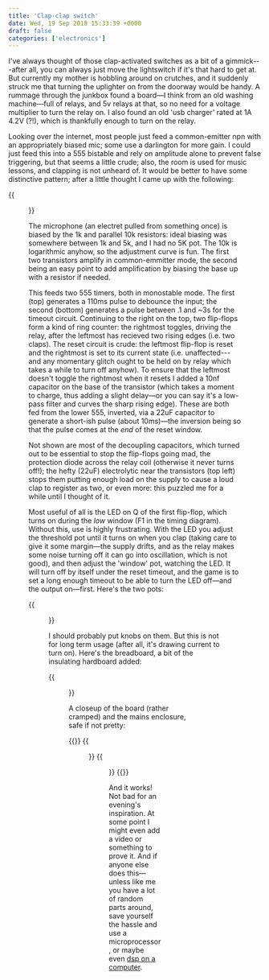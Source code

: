 ```yaml
---
title: 'Clap-clap switch'
date: Wed, 19 Sep 2018 15:33:39 +0000
draft: false
categories: ['electronics']
---
```


I've always thought of those clap-activated switches as a bit of a
gimmick---after all, you can always just move the lightswitch if it's
that hard to get at.  But currently my mother is hobbling around on
crutches, and it suddenly struck me that turning the uplighter on from
the doorway would be handy.  A rummage through the junkbox found a
board—I think from an old washing machine—full of relays, and 5v
relays at that, so no need for a voltage multiplier to turn the relay
on.  I also found an old 'usb charger' rated at 1A 4.2V (?!), which is
thankfully enough to turn on the relay.

Looking over the internet, most people just feed a common-emitter npn
with an appropriately biased mic; some use a darlington for more gain.
I could just feed this into a 555 bistable and rely on amplitude alone
to prevent false triggering, but that seems a little crude; also, the
room is used for music lessons, and clapping is not unheard of.  It
would be better to have some distinctive pattern; after a little
thought I came up with the following:

{{<figure src="/img/schem.jpg" caption="">}} 

The microphone (an electret pulled from something once) is biased by
the 1k and parallel 10k resistors: ideal biasing was somewhere between
1k and 5k, and I had no 5K pot.  The 10k is logarithmic anyhow, so the
adjustment curve is fun.  The first two transistors amplify in
common-emmitter mode, the second being an easy point to add
amplification by biasing the base up with a resistor if needed.

This feeds two 555 timers, both in monostable mode.  The first (top)
generates a 110ms pulse to debounce the input; the second (bottom)
generates a pulse between .1 and ~3s for the timeout circuit.
Continuing to the right on the top, two flip-flops form a kind of ring
counter: the rightmost toggles, driving the relay, after the leftmost
has recieved two rising edges (i.e. two claps).  The reset circuit is
crude: the leftmost flip-flop is reset and the rightmost is set to its
current state (i.e. unaffected---and any momentary glitch ought to be
held on by relay which takes a while to turn off anyhow).  To ensure
that the leftmost doesn't toggle the rightmost when it resets I added
a 10nf capacitor on the base of the transistor (which takes a moment
to charge, thus adding a slight delay—or you can say it's a low-pass
filter and curves the sharp rising edge).  These are both fed from the
lower 555, inverted, via a 22uF capacitor to generate a short-ish
pulse (about 10ms)—the inversion being so that the pulse comes at the
_end_ of the reset window.

Not shown are most of the decoupling capacitors, which turned out to
be essential to stop the flip-flops going mad, the protection diode
across the relay coil (otherwise it never turns off!); the hefty
(22uF) electrolytic near the transistors (top left) stops them putting
enough load on the supply to cause a loud clap to register as two, or
even more: this puzzled me for a while until I thought of it.

Most useful of all is the LED on Q of the first flip-flop, which turns
on during the _low_ window (F1 in the timing diagram).  Without this,
use is highly frustrating.  With the LED you adjust the threshold pot
until it turns on when you clap (taking care to give it some
margin—the supply drifts, and as the relay makes some noise turning
off it can go into oscillation, which is not good), and then adjust
the 'window' pot, watching the LED.  It will turn off by itself under
the reset timeout, and the game is to set a long enough timeout to be
able to turn the LED off—and the output on—first.  Here's the two
pots: 

{{<figure src="/img/dscf1199.jpg" caption="">}} 

I should probably put knobs on them.  But this is not for long term
usage (after all, it's drawing current to turn on).  Here's the
breadboard, a bit of the insulating hardboard added: 

{{<figure src="/img/dscf3204.jpg" caption="">}} 


A closeup of the board (rather cramped) and the mains enclosure, safe
if not pretty:

{{<gallery caption-effect="fade">}}
	{{<figure src="/img/dscf3207.jpg" caption="Board">}}
	{{<figure src="/img/dscf1200.jpg" caption="Mains circuitry to the left">}}
{{</gallery>}}

 And it works!  Not bad for an evening's inspiration. At some point I
might even add a video or something to prove it. And if anyone else
does this—unless like me you have a lot of random parts around, save
yourself the hassle and use a microprocessor, or maybe even [dsp on a
computer](https://github.com/tom-s/clap-detector).
